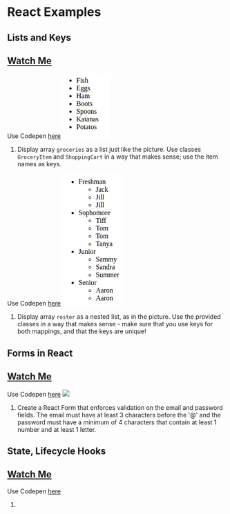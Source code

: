 # React Examples

## Lists and Keys

## [Watch Me]()



Use Codepen [here](https://codepen.io/rick-shar/pen/xdeQxQ)
	![](./img/lists-1.png)

1. Display array ```groceries``` as a list just like the picture. Use classes ```GroceryItem``` and ```ShoppingCart``` in a way that makes sense; use the item names as keys.

Use Codepen [here](https://codepen.io/rick-shar/pen/JNVejw)
	![](./img/lists-2.png)


1. Display array ```roster``` as a nested list, as in the picture. Use the provided classes in a way that makes sense - make sure that you use keys for both mappings, and that the keys are unique!


## Forms in React

## [Watch Me]()

Use Codepen [here](https://codepen.io/rick-shar/pen/EmJGvP)
	![](https://d3vv6lp55qjaqc.cloudfront.net/items/1O0q242P3x222U2E3G3V/Screen%20Shot%202017-05-26%20at%208.05.19%20PM.png?v=f4e5511c)

1. Create a React Form that enforces validation on the email and password fields. The email must have at least 3 characters before the '@' and the password must have a minimum of 4 characters that contain at least 1 number and at least 1 letter.


## State, Lifecycle Hooks

## [Watch Me]()

Use Codepen [here]()

1. 
